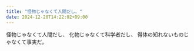 ```yaml
---
title: "怪物じゃなくて人間だし、"
date: 2024-12-20T14:22:02+09:00
---
```

怪物じゃなくて人間だし、
化物じゃなくて科学者だし、
得体の知れないものじゃなくて事実だ。
